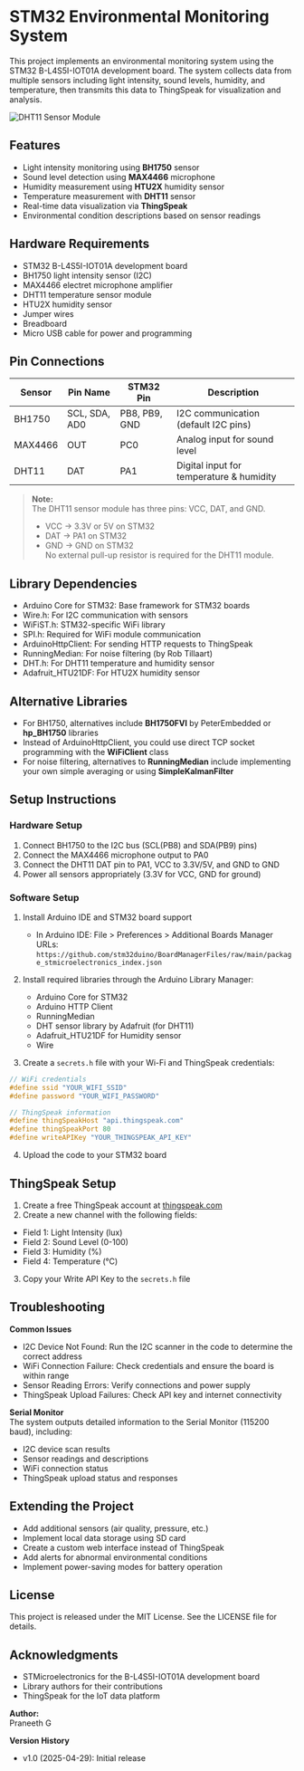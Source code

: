# STM32 Environmental Monitoring System

This project implements an environmental monitoring system using the STM32 B-L4S5I-IOT01A development board. The system collects data from multiple sensors including light intensity, sound levels, humidity, and temperature, then transmits this data to ThingSpeak for visualization and analysis.

![DHT11 Sensor Module](https://pplx-res.cloudinary.com/image/private/user_uploads/KyQlqYAWeWVhtBW/image.jpg)

## Features

- Light intensity monitoring using **BH1750** sensor  
- Sound level detection using **MAX4466** microphone  
- Humidity measurement using **HTU2X** humidity sensor  
- Temperature measurement with **DHT11** sensor  
- Real-time data visualization via **ThingSpeak**  
- Environmental condition descriptions based on sensor readings  

## Hardware Requirements

- STM32 B-L4S5I-IOT01A development board  
- BH1750 light intensity sensor (I2C)  
- MAX4466 electret microphone amplifier  
- DHT11 temperature sensor module  
- HTU2X humidity sensor  
- Jumper wires  
- Breadboard  
- Micro USB cable for power and programming  

## Pin Connections

| Sensor  | Pin Name     | STM32 Pin         | Description                                 |
|---------|--------------|-------------------|---------------------------------------------|
| BH1750  | SCL, SDA, AD0| PB8, PB9, GND     | I2C communication (default I2C pins)        |
| MAX4466 | OUT          | PC0               | Analog input for sound level                |
| DHT11   | DAT          | PA1               | Digital input for temperature & humidity    |

> **Note:**  
> The DHT11 sensor module has three pins: VCC, DAT, and GND.  
> - VCC → 3.3V or 5V on STM32  
> - DAT → PA1 on STM32  
> - GND → GND on STM32  
> No external pull-up resistor is required for the DHT11 module.

## Library Dependencies

- Arduino Core for STM32: Base framework for STM32 boards  
- Wire.h: For I2C communication with sensors  
- WiFiST.h: STM32-specific WiFi library  
- SPI.h: Required for WiFi module communication  
- ArduinoHttpClient: For sending HTTP requests to ThingSpeak  
- RunningMedian: For noise filtering (by Rob Tillaart)  
- DHT.h: For DHT11 temperature and humidity sensor  
- Adafruit_HTU21DF: For HTU2X humidity sensor  

## Alternative Libraries

- For BH1750, alternatives include **BH1750FVI** by PeterEmbedded or **hp_BH1750** libraries  
- Instead of ArduinoHttpClient, you could use direct TCP socket programming with the **WiFiClient** class  
- For noise filtering, alternatives to **RunningMedian** include implementing your own simple averaging or using **SimpleKalmanFilter**  

## Setup Instructions

### Hardware Setup

1. Connect BH1750 to the I2C bus (SCL(PB8) and SDA(PB9) pins)  
2. Connect the MAX4466 microphone output to PA0  
3. Connect the DHT11 DAT pin to PA1, VCC to 3.3V/5V, and GND to GND  
4. Power all sensors appropriately (3.3V for VCC, GND for ground)  

### Software Setup

1. Install Arduino IDE and STM32 board support  
   - In Arduino IDE: File > Preferences > Additional Boards Manager URLs:  
     `https://github.com/stm32duino/BoardManagerFiles/raw/main/package_stmicroelectronics_index.json`

2. Install required libraries through the Arduino Library Manager:  
   - Arduino Core for STM32  
   - Arduino HTTP Client  
   - RunningMedian  
   - DHT sensor library by Adafruit (for DHT11)  
   - Adafruit_HTU21DF for Humidity sensor  
   - Wire  

3. Create a `secrets.h` file with your Wi-Fi and ThingSpeak credentials:

```C
// WiFi credentials
#define ssid "YOUR_WIFI_SSID"
#define password "YOUR_WIFI_PASSWORD"

// ThingSpeak information
#define thingSpeakHost "api.thingspeak.com"
#define thingSpeakPort 80
#define writeAPIKey "YOUR_THINGSPEAK_API_KEY"
```


4. Upload the code to your STM32 board

## ThingSpeak Setup

1. Create a free ThingSpeak account at [thingspeak.com](https://thingspeak.com)  
2. Create a new channel with the following fields:  
- Field 1: Light Intensity (lux)  
- Field 2: Sound Level (0-100)  
- Field 3: Humidity (%)  
- Field 4: Temperature (°C)  
3. Copy your Write API Key to the `secrets.h` file  

## Troubleshooting

**Common Issues**

- I2C Device Not Found: Run the I2C scanner in the code to determine the correct address  
- WiFi Connection Failure: Check credentials and ensure the board is within range  
- Sensor Reading Errors: Verify connections and power supply  
- ThingSpeak Upload Failures: Check API key and internet connectivity  

**Serial Monitor**  
The system outputs detailed information to the Serial Monitor (115200 baud), including:  
- I2C device scan results  
- Sensor readings and descriptions  
- WiFi connection status  
- ThingSpeak upload status and responses  

## Extending the Project

- Add additional sensors (air quality, pressure, etc.)  
- Implement local data storage using SD card  
- Create a custom web interface instead of ThingSpeak  
- Add alerts for abnormal environmental conditions  
- Implement power-saving modes for battery operation  

## License

This project is released under the MIT License. See the LICENSE file for details.

## Acknowledgments

- STMicroelectronics for the B-L4S5I-IOT01A development board  
- Library authors for their contributions  
- ThingSpeak for the IoT data platform  

**Author:**  
Praneeth G

**Version History**  
- v1.0 (2025-04-29): Initial release
